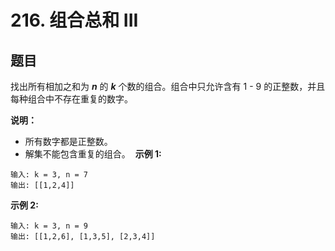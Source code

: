 # 216. 组合总和 III

## 题目

找出所有相加之和为 ***n*** 的 ***k*** 个数的组合。组合中只允许含有 1 - 9 的正整数，并且每种组合中不存在重复的数字。

**说明：**

- 所有数字都是正整数。
- 解集不能包含重复的组合。 
**示例 1:**
```
输入: k = 3, n = 7
输出: [[1,2,4]]
```
**示例 2:**
```
输入: k = 3, n = 9
输出: [[1,2,6], [1,3,5], [2,3,4]]
```
